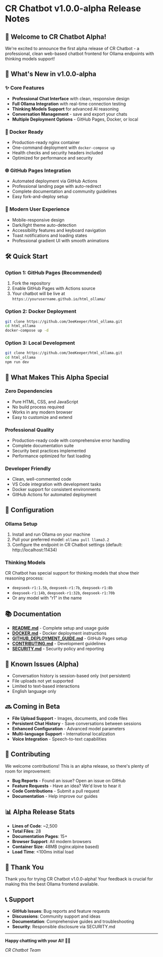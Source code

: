 # CR Chatbot v1.0.0-alpha Release Notes

## 🎉 Welcome to CR Chatbot Alpha!

We're excited to announce the first alpha release of CR Chatbot - a professional, clean web-based chatbot frontend for Ollama endpoints with thinking models support!

## 🚀 What's New in v1.0.0-alpha

### ✨ Core Features
- **Professional Chat Interface** with clean, responsive design
- **Full Ollama Integration** with real-time connection testing
- **Thinking Models Support** for advanced AI reasoning
- **Conversation Management** - save and export your chats
- **Multiple Deployment Options** - GitHub Pages, Docker, or local

### 🐳 Docker Ready
- Production-ready nginx container
- One-command deployment with `docker-compose up`
- Health checks and security headers included
- Optimized for performance and security

### 🌐 GitHub Pages Integration
- Automated deployment via GitHub Actions
- Professional landing page with auto-redirect
- Complete documentation and community guidelines
- Easy fork-and-deploy setup

### 📱 Modern User Experience
- Mobile-responsive design
- Dark/light theme auto-detection
- Accessibility features and keyboard navigation
- Toast notifications and loading states
- Professional gradient UI with smooth animations

## 🛠️ Quick Start

### Option 1: GitHub Pages (Recommended)
1. Fork the repository
2. Enable GitHub Pages with Actions source
3. Your chatbot will be live at `https://yourusername.github.io/html_ollama/`

### Option 2: Docker Deployment
```bash
git clone https://github.com/3eeKeeper/html_ollama.git
cd html_ollama
docker-compose up -d
```

### Option 3: Local Development
```bash
git clone https://github.com/3eeKeeper/html_ollama.git
cd html_ollama
npm run dev
```

## 🎯 What Makes This Alpha Special

### Zero Dependencies
- Pure HTML, CSS, and JavaScript
- No build process required
- Works in any modern browser
- Easy to customize and extend

### Professional Quality
- Production-ready code with comprehensive error handling
- Complete documentation suite
- Security best practices implemented
- Performance optimized for fast loading

### Developer Friendly
- Clean, well-commented code
- VS Code integration with development tasks
- Docker support for consistent environments
- GitHub Actions for automated deployment

## 🔧 Configuration

### Ollama Setup
1. Install and run Ollama on your machine
2. Pull your preferred model: `ollama pull llama3.2`
3. Configure the endpoint in CR Chatbot settings (default: http://localhost:11434)

### Thinking Models
CR Chatbot has special support for thinking models that show their reasoning process:
- `deepseek-r1:1.5b`, `deepseek-r1:7b`, `deepseek-r1:8b`
- `deepseek-r1:14b`, `deepseek-r1:32b`, `deepseek-r1:70b`
- Or any model with "r1" in the name

## 📚 Documentation

- **[README.md](README.md)** - Complete setup and usage guide
- **[DOCKER.md](DOCKER.md)** - Docker deployment instructions
- **[GITHUB_DEPLOYMENT_GUIDE.md](GITHUB_DEPLOYMENT_GUIDE.md)** - GitHub Pages setup
- **[CONTRIBUTING.md](CONTRIBUTING.md)** - Development guidelines
- **[SECURITY.md](SECURITY.md)** - Security policy and reporting

## 🐛 Known Issues (Alpha)

- Conversation history is session-based only (not persistent)
- File uploads not yet supported
- Limited to text-based interactions
- English language only

## 🔜 Coming in Beta

- **File Upload Support** - Images, documents, and code files
- **Persistent Chat History** - Save conversations between sessions
- **Enhanced Configuration** - Advanced model parameters
- **Multi-language Support** - International localization
- **Voice Integration** - Speech-to-text capabilities

## 🤝 Contributing

We welcome contributions! This is an alpha release, so there's plenty of room for improvement:

- **Bug Reports** - Found an issue? Open an issue on GitHub
- **Feature Requests** - Have an idea? We'd love to hear it
- **Code Contributions** - Submit a pull request
- **Documentation** - Help improve our guides

## 📊 Alpha Release Stats

- **Lines of Code**: ~2,500
- **Total Files**: 28
- **Documentation Pages**: 15+
- **Browser Support**: All modern browsers
- **Container Size**: 48MB (nginx:alpine based)
- **Load Time**: <100ms initial load

## 🙏 Thank You

Thank you for trying CR Chatbot v1.0.0-alpha! Your feedback is crucial for making this the best Ollama frontend available.

## 📞 Support

- **GitHub Issues**: Bug reports and feature requests
- **Discussions**: Community support and ideas
- **Documentation**: Comprehensive guides and troubleshooting
- **Security**: Responsible disclosure via SECURITY.md

---

**Happy chatting with your AI! 🤖✨**

*CR Chatbot Team*
